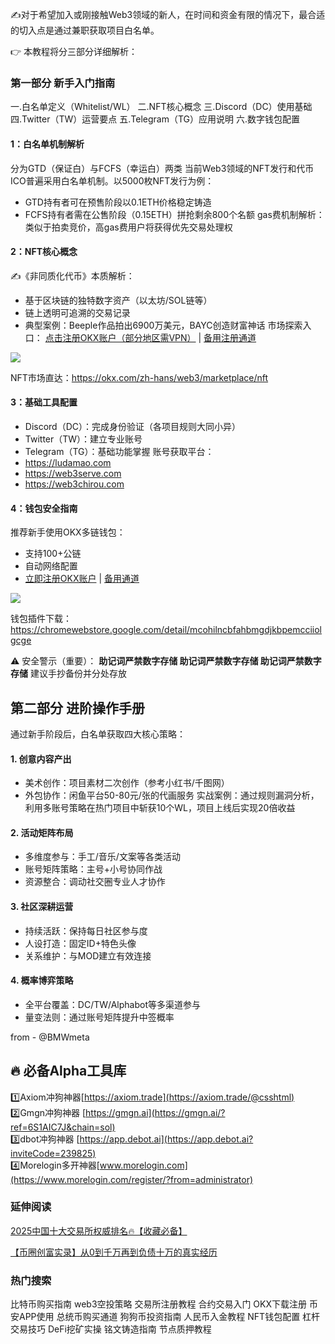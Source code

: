 ✍对于希望加入或刚接触Web3领域的新人，在时间和资金有限的情况下，最合适的切入点是通过兼职获取项目白名单。

👉 本教程将分三部分详细解析：

### 第一部分 新手入门指南
一.白名单定义（Whitelist/WL）
二.NFT核心概念
三.Discord（DC）使用基础
四.Twitter（TW）运营要点
五.Telegram（TG）应用说明
六.数字钱包配置

#### 1：白名单机制解析
分为GTD（保证白）与FCFS（幸运白）两类
当前Web3领域的NFT发行和代币ICO普遍采用白名单机制。以5000枚NFT发行为例：
- GTD持有者可在预售阶段以0.1ETH价格稳定铸造
- FCFS持有者需在公售阶段（0.15ETH）拼抢剩余800个名额
gas费机制解析：类似于拍卖竞价，高gas费用户将获得优先交易处理权

#### 2：NFT核心概念
✍️《非同质化代币》本质解析：
- 基于区块链的独特数字资产（以太坊/SOL链等）
- 链上透明可追溯的交易记录
- 典型案例：Beeple作品拍出6900万美元，BAYC创造财富神话
市场探索入口：
 [点击注册OKX账户（部分地区需VPN）](https://www.okx.com/zh-hans/join/18639032) | [备用注册通道](https://www.chouyi.world/zh-hans/join/74873351)

[![](https://fe095ec.webp.li/top-10-exchanges-001.jpg)](https://www.chouyi.world/zh-hans/join/18639032)

NFT市场直达：https://okx.com/zh-hans/web3/marketplace/nft

#### 3：基础工具配置
- Discord（DC）：完成身份验证（各项目规则大同小异）
- Twitter（TW）：建立专业账号
- Telegram（TG）：基础功能掌握
账号获取平台：
- https://ludamao.com
- https://web3serve.com  
- https://web3chirou.com

#### 4：钱包安全指南
推荐新手使用OKX多链钱包：
- 支持100+公链
- 自动网络配置
- [立即注册OKX账户](https://www.okx.com/zh-hans/join/18639032) | [备用通道](https://www.okx.com/zh-hans/join/74873351)

[![](https://fe095ec.webp.li/top-10-exchanges-001.jpg)](https://www.chouyi.world/zh-hans/join/18639032)

钱包插件下载：https://chromewebstore.google.com/detail/mcohilncbfahbmgdjkbpemcciiolgcge

⚠️ 安全警示（重要）：
**助记词严禁数字存储
助记词严禁数字存储
助记词严禁数字存储**
建议手抄备份并分处存放

## 第二部分 进阶操作手册
通过新手阶段后，白名单获取四大核心策略：

#### 1. 创意内容产出
- 美术创作：项目素材二次创作（参考小红书/千图网）
- 外包协作：闲鱼平台50-80元/张的代画服务
实战案例：通过规则漏洞分析，利用多账号策略在热门项目中斩获10个WL，项目上线后实现20倍收益

#### 2. 活动矩阵布局
- 多维度参与：手工/音乐/文案等各类活动
- 账号矩阵策略：主号+小号协同作战
- 资源整合：调动社交圈专业人才协作

#### 3. 社区深耕运营
- 持续活跃：保持每日社区参与度
- 人设打造：固定ID+特色头像
- 关系维护：与MOD建立有效连接

#### 4. 概率博弈策略
- 全平台覆盖：DC/TW/Alphabot等多渠道参与
- 量变法则：通过账号矩阵提升中签概率

from - @BMWmeta 

## 🔥 必备Alpha工具库
1️⃣Axiom冲狗神器[https://axiom.trade](https://axiom.trade/@csshtml)  
2️⃣Gmgn冲狗神器 [https://gmgn.ai](https://gmgn.ai/?ref=6S1AIC7J&chain=sol)  
3️⃣dbot冲狗神器 [https://app.debot.ai](https://app.debot.ai?inviteCode=239825)  
4️⃣Morelogin多开神器[www.morelogin.com](https://www.morelogin.com/register/?from=administrator)  

### 延伸阅读
[2025中国十大交易所权威排名🔥【收藏必备】](https://btc8848.com/top-10-exchanges/)

[【币圈创富实录】从0到千万再到负债十万的真实经历](https://heiyetouzi.xyz/biquanstory001/)

### 热门搜索
比特币购买指南 web3空投策略 交易所注册教程 合约交易入门 OKX下载注册 币安APP使用 总统币购买通道 狗狗币投资指南 人民币入金教程 NFT钱包配置 杠杆交易技巧 DeFi挖矿实操 铭文铸造指南 节点质押教程